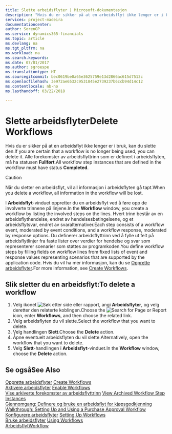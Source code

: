 ```yaml
---
title: Slette arbeidsflyter | Microsoft-dokumentasjon
description: "Hvis du er sikker på at en arbeidsflyt ikke lenger er i bruk, kan du slette den. Alle forekomster av arbeidsflyttrinn som er definert i arbeidsflyten, må ha statusen **Fullført**."
services: project-madeira
documentationcenter: 
author: SorenGP
ms.service: dynamics365-financials
ms.topic: article
ms.devlang: na
ms.tgt_pltfrm: na
ms.workload: na
ms.search.keywords: 
ms.date: 07/01/2017
ms.author: sgroespe
ms.translationtype: HT
ms.sourcegitcommit: bec0619be0a65e3625759e13d2866ac615d7513c
ms.openlocfilehash: 3e972ae6532c9531845e2739237b6ccb94d14c12
ms.contentlocale: nb-no
ms.lasthandoff: 03/22/2018

---
```

# <a name="delete-workflows"></a><span data-ttu-id="2c495-104">Slette arbeidsflyter</span><span class="sxs-lookup"><span data-stu-id="2c495-104">Delete Workflows</span></span>
<span data-ttu-id="2c495-105">Hvis du er sikker på at en arbeidsflyt ikke lenger er i bruk, kan du slette den.</span><span class="sxs-lookup"><span data-stu-id="2c495-105">If you are certain that a workflow is no longer being used, you can delete it.</span></span> <span data-ttu-id="2c495-106">Alle forekomster av arbeidsflyttrinn som er definert i arbeidsflyten, må ha statusen **Fullført**.</span><span class="sxs-lookup"><span data-stu-id="2c495-106">All workflow step instances that are defined in the workflow must have status **Completed**.</span></span>  

> [!CAUTION]  
>  <span data-ttu-id="2c495-107">Når du sletter en arbeidsflyt, vil all informasjon i arbeidsflyten gå tapt.</span><span class="sxs-lookup"><span data-stu-id="2c495-107">When you delete a workflow, all information in the workflow will be lost.</span></span>  

 <span data-ttu-id="2c495-108">I **Arbeidsflyt**-vinduet oppretter du en arbeidsflyt ved å føre opp de involverte trinnene på linjene.</span><span class="sxs-lookup"><span data-stu-id="2c495-108">In the **Workflow** window, you create a workflow by listing the involved steps on the lines.</span></span> <span data-ttu-id="2c495-109">Hvert trinn består av en arbeidsflythendelse, endret av hendelsesbetingelsene, og et arbeidsflytsvar, endret av svaralternativer.</span><span class="sxs-lookup"><span data-stu-id="2c495-109">Each step consists of a workflow event, moderated by event conditions, and a workflow response, moderated by response options.</span></span> <span data-ttu-id="2c495-110">Du definerer arbeidsflyttrinn ved å fylle ut felt på arbeidsflytlinjer fra faste lister over verdier for hendelse og svar som representerer scenarier som støttes av programkoden.</span><span class="sxs-lookup"><span data-stu-id="2c495-110">You define workflow steps by filling fields on workflow lines from fixed lists of event and response values representing scenarios that are supported by the application code.</span></span> <span data-ttu-id="2c495-111">Hvis du vil ha mer informasjon, kan du se [Opprette arbeidsflyter](across-how-to-create-workflows.md).</span><span class="sxs-lookup"><span data-stu-id="2c495-111">For more information, see [Create Workflows](across-how-to-create-workflows.md).</span></span>  

## <a name="to-delete-a-workflow"></a><span data-ttu-id="2c495-112">Slik sletter du en arbeidsflyt:</span><span class="sxs-lookup"><span data-stu-id="2c495-112">To delete a workflow</span></span>  
1.  <span data-ttu-id="2c495-113">Velg ikonet ![Søk etter side eller rapport](media/ui-search/search_small.png "Søk etter side eller rapport"), angi **Arbeidsflyter**, og velg deretter den relaterte koblingen.</span><span class="sxs-lookup"><span data-stu-id="2c495-113">Choose the ![Search for Page or Report](media/ui-search/search_small.png "Search for Page or Report icon") icon, enter **Workflows**, and then choose the related link.</span></span>  
2.  <span data-ttu-id="2c495-114">Velg arbeidsflyten du vil slette.</span><span class="sxs-lookup"><span data-stu-id="2c495-114">Select the workflow that you want to delete.</span></span>  
3.  <span data-ttu-id="2c495-115">Velg handlingen **Slett**.</span><span class="sxs-lookup"><span data-stu-id="2c495-115">Choose the **Delete** action.</span></span>  
4.  <span data-ttu-id="2c495-116">Åpne eventuelt arbeidsflyten du vil slette.</span><span class="sxs-lookup"><span data-stu-id="2c495-116">Alternatively, open the workflow that you want to delete.</span></span>  
5.  <span data-ttu-id="2c495-117">Velg **Slett**-handlingen i **Arbeidsflyt**-vinduet.</span><span class="sxs-lookup"><span data-stu-id="2c495-117">In the **Workflow** window, choose the **Delete** action.</span></span>  

## <a name="see-also"></a><span data-ttu-id="2c495-118">Se også</span><span class="sxs-lookup"><span data-stu-id="2c495-118">See Also</span></span>  
 <span data-ttu-id="2c495-119">[Opprette arbeidsflyter](across-how-to-create-workflows.md) </span><span class="sxs-lookup"><span data-stu-id="2c495-119">[Create Workflows](across-how-to-create-workflows.md) </span></span>  
 <span data-ttu-id="2c495-120">[Aktivere arbeidsflyter](across-how-to-enable-workflows.md) </span><span class="sxs-lookup"><span data-stu-id="2c495-120">[Enable Workflows](across-how-to-enable-workflows.md) </span></span>  
 <span data-ttu-id="2c495-121">[Vise arkiverte forekomster av arbeidsflyttrinn](across-how-to-view-archived-workflow-step-instances.md) </span><span class="sxs-lookup"><span data-stu-id="2c495-121">[View Archived Workflow Step Instances](across-how-to-view-archived-workflow-step-instances.md) </span></span>  
 <span data-ttu-id="2c495-122">[Gjennomgang: Definere og bruke en arbeidsflyt for kjøpsgodkjenning](walkthrough-setting-up-and-using-a-purchase-approval-workflow.md) </span><span class="sxs-lookup"><span data-stu-id="2c495-122">[Walkthrough: Setting Up and Using a Purchase Approval Workflow](walkthrough-setting-up-and-using-a-purchase-approval-workflow.md) </span></span>  
 <span data-ttu-id="2c495-123">[Konfigurere arbeidsflyter](across-set-up-workflows.md) </span><span class="sxs-lookup"><span data-stu-id="2c495-123">[Setting Up Workflows](across-set-up-workflows.md) </span></span>  
 <span data-ttu-id="2c495-124">[Bruke arbeidsflyter](across-use-workflows.md) </span><span class="sxs-lookup"><span data-stu-id="2c495-124">[Using Workflows](across-use-workflows.md) </span></span>  
 [<span data-ttu-id="2c495-125">Arbeidsflyt</span><span class="sxs-lookup"><span data-stu-id="2c495-125">Workflow</span></span>](across-workflow.md)   

